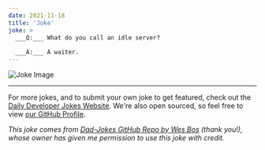 ```yaml
---
date: 2021-11-18
title: 'Joke'
joke: >
  ___Q:___ What do you call an idle server?
  
  ___A:___ A waiter.
---
```



![Joke Image](https://private.xtrp.io/projects/DailyDeveloperJokes/public_image_server/images/5e12588a43d6b.png)

---

For more jokes, and to submit your own joke to get featured, check out the [Daily Developer Jokes Website](https://dailydeveloperjokes.github.io/). We're also open sourced, so feel free to view [our GitHub Profile](https://github.com/dailydeveloperjokes).


_This joke comes from [Dad-Jokes GitHub Repo by Wes Bos](https://github.com/wesbos/dad-jokes) (thank you!), whose owner has given me permission to use this joke with credit._

<!--
Joke text:
**Q:** What do you call an idle server?

**A:** A waiter.
 -->


